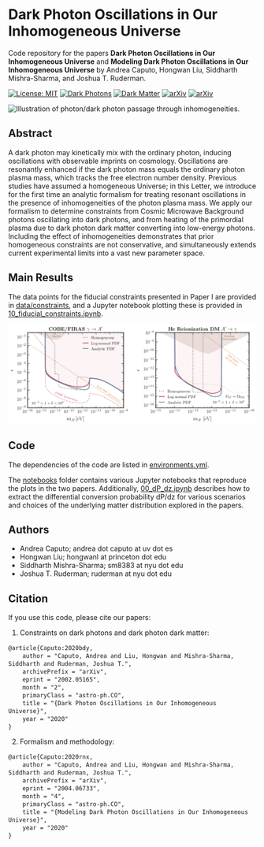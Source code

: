 # Dark Photon Oscillations in Our Inhomogeneous Universe

Code repository for the papers
**Dark Photon Oscillations in Our Inhomogeneous Universe** and **Modeling Dark Photon Oscillations in Our Inhomogeneous Universe**
by Andrea Caputo, Hongwan Liu, Siddharth Mishra-Sharma, and Joshua T. Ruderman.

[![License: MIT](https://img.shields.io/badge/License-MIT-red.svg)](https://opensource.org/licenses/MIT)
[![Dark Photons](https://img.shields.io/badge/Photons-Dark-yellowgreen.svg)](./)
[![Dark Matter](https://img.shields.io/badge/Matter-Dark-black.svg)](./)
[![arXiv](https://img.shields.io/badge/arXiv-2002.05165%20-green.svg)](https://arxiv.org/abs/2002.05165)
[![arXiv](https://img.shields.io/badge/arXiv-2004.06733%20-green.svg)](https://arxiv.org/abs/2004.06733)

![Illustration of photon/dark photon passage through inhomogeneities.](notebooks/animations/simulation_animation.gif)


## Abstract

A dark photon may kinetically mix with the ordinary photon, inducing oscillations with observable imprints on cosmology.  Oscillations are resonantly enhanced if the dark photon mass equals the ordinary photon plasma mass, which tracks the free electron number density.  Previous studies have assumed a homogeneous Universe; in this Letter, we introduce for the first time an analytic formalism for treating resonant oscillations in the presence of inhomogeneities of the photon plasma mass.  We apply our formalism to determine constraints from Cosmic Microwave Background photons oscillating into dark photons, and from heating of the primordial plasma due to dark photon dark matter converting into low-energy photons. Including the effect of inhomogeneities demonstrates that prior homogeneous constraints are not conservative, and simultaneously extends current experimental limits into a vast new parameter space.

## Main Results

The data points for the fiducial constraints presented in Paper I are provided in [data/constraints](data/constraints), and a Jupyter notebook plotting these is provided in [10_fiducial_constraints.ipynb](notebooks/10_fiducial_constraints.ipynb).

![Constraints on dark photons and dark photon dark matter.](paper/draft-letter/plots/results_web.png)

## Code

The dependencies of the code are listed in [environments.yml](environment.yml).

The [notebooks](notebooks/) folder contains various Jupyter notebooks that reproduce the plots in the two papers. Additionally, [00_dP_dz.ipynb](notebooks/00_dP_dz.ipynb) describes how to extract the differential conversion probability dP/dz for various scenarios and choices of the underlying matter distribution explored in the papers.

## Authors

-  Andrea Caputo; andrea dot caputo at uv dot es
-  Hongwan Liu; hongwanl at princeton dot edu
-  Siddharth Mishra-Sharma; sm8383 at nyu dot edu
-  Joshua T. Ruderman; ruderman at nyu dot edu

## Citation

If you use this code, please cite our papers:

1. Constraints on dark photons and dark photon dark matter:

```
@article{Caputo:2020bdy,
    author = "Caputo, Andrea and Liu, Hongwan and Mishra-Sharma, Siddharth and Ruderman, Joshua T.",
    archivePrefix = "arXiv",
    eprint = "2002.05165",
    month = "2",
    primaryClass = "astro-ph.CO",
    title = "{Dark Photon Oscillations in Our Inhomogeneous Universe}",
    year = "2020"
}
```

2. Formalism and methodology:

```
@article{Caputo:2020rnx,
    author = "Caputo, Andrea and Liu, Hongwan and Mishra-Sharma, Siddharth and Ruderman, Joshua T.",
    archivePrefix = "arXiv",
    eprint = "2004.06733",
    month = "4",
    primaryClass = "astro-ph.CO",
    title = "{Modeling Dark Photon Oscillations in Our Inhomogeneous Universe}",
    year = "2020"
}
```
